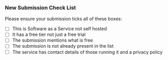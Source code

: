 <!--
### Free SaaS Offering Submission

Thank you for contributing to this list. This list is for **SaaS**
services that offer a **free tier** to help developers evaluate and
build something that users can later use and get support for.

The focus of this list is quite broad but we try to keep things
limited to that which infrastructure developers, like DevOps Practitioners,
would find useful.

This list is the result of more than a thousand people contributing
to make something useful, we appreciate your efforts.

### Code of Conduct

We are not here to argue with you. If you are argumentative, abusive,
lie or missrepresent your service or are otherwise anti-social we will
block you.

### Services we do not accept

  * cPanel like PHP+MySQL hosting services.
  * Free dns services that are generic frontends to cloudflare or similar
  * Services that are verbatim copy pastes of others while adding no value

-->

### New Submission Check List

<!-- Only for new submissions -->

Please ensure your submission ticks all of these boxes:

 - [ ] This is Software as a Service not self hosted
 - [ ] It has a free tier not just a free trial
 - [ ] The submission mentions what is free
 - [ ] The submission is not already present in the list
 - [ ] The service has contact details of those running it and a privacy policy
